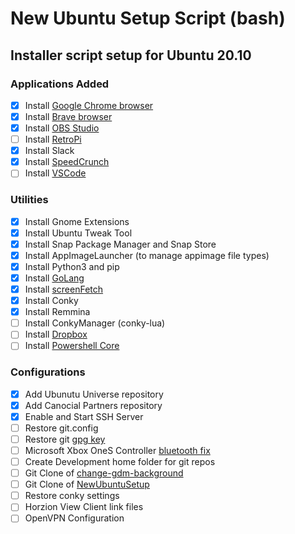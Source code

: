 # New Ubuntu Setup Script (bash)

## Installer script setup for Ubuntu 20.10

### Applications Added

- [x] Install [Google Chrome browser](https://www.google.com/chrome/)
- [x] Install [Brave browser](https://brave.com/download/)
- [x] Install [OBS Studio](https://obsproject.com/)
- [ ] Install [RetroPi](https://retropie.org.uk/docs/Debian/)
- [x] Install Slack
- [x] Install [SpeedCrunch](https://speedcrunch.org/)
- [ ] Install [VSCode](https://code.visualstudio.com/docs/setup/linux)

### Utilities

- [x] Install Gnome Extensions
- [x] Install Ubuntu Tweak Tool
- [x] Install Snap Package Manager and Snap Store
- [x] Install AppImageLauncher (to manage appimage file types)
- [x] Install Python3 and pip
- [x] Install [GoLang](https://golang.org/)
- [x] Install [screenFetch](https://github.com/KittyKatt/screenFetch)
- [x] Install Conky
- [x] Install Remmina
- [ ] Install ConkyManager (conky-lua)
- [ ] Install [Dropbox](https://www.dropbox.com/install)
- [ ] Install [Powershell Core](https://docs.microsoft.com/en-us/powershell/scripting/install/installing-powershell-core-on-linux?view=powershell-7.1#snap-package)

### Configurations

- [x] Add Ubunutu Universe repository
- [x] Add Canocial Partners repository
- [x] Enable and Start SSH Server
- [ ] Restore git.config
- [ ] Restore git [gpg key](https://medium.com/@ryanmillerc/use-gpg-signing-keys-with-git-on-windows-10-github-4acbced49f68)
- [ ] Microsoft Xbox OneS Controller [bluetooth fix](https://www.youtube.com/watch?v=bAI4vnlQhPg)
- [ ] Create Development home folder for git repos
- [ ] Git Clone of [change-gdm-background](https://github.com/thiggy01/change-gdm-background)
- [ ] Git Clone of [NewUbuntuSetup](https://github.com/admoseley/NewUbuntuSetup)
- [ ] Restore conky settings
- [ ] Horzion View Client link files
- [ ] OpenVPN Configuration
